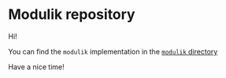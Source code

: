 # Modulik repository

Hi!

You can find the `modulik` implementation in the [`modulik` directory](modulik)

Have a nice time!
